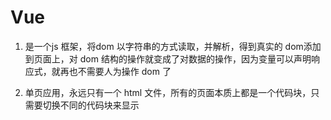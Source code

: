 # Vue
1. 是一个js 框架，将dom 以字符串的方式读取，并解析，得到真实的 dom添加到页面上，对 dom 结构的操作就变成了对数据的操作，因为变量可以声明响应式，就再也不需要人为操作 dom 了

2. 单页应用，永远只有一个 html 文件，所有的页面本质上都是一个代码块，只需要切换不同的代码块来显示